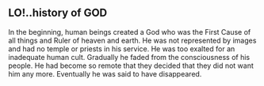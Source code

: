 ## LO!..history of GOD

In the beginning, human beings created a God who was the First Cause of all things and Ruler of heaven and earth. He was
not represented by images and had no temple or priests in his service. He was too exalted for an inadequate human cult.
Gradually he faded from the consciousness of his people. He had become so remote that they decided that they did not
want him any more. Eventually he was said to have disappeared.

